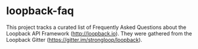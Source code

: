 # loopback-faq
This project tracks a curated list of Frequently Asked Questions about the Loopback API Framework (http://loopback.io). They were  gathered from the Loopback Gitter (https://gitter.im/strongloop/loopback).
